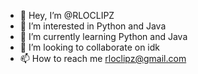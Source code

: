 - 👋 Hey, I’m @RLOCLIPZ
- 👀 I’m interested in Python and Java
- 🌱 I’m currently learning Python and Java
- 💞️ I’m looking to collaborate on idk
- 📫 How to reach me rloclipz@gmail.com


